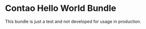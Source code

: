 # Contao Hello World Bundle

This bundle is just a test and not developed for usage in production.

